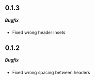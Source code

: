 ## 0.1.3
##### Bugfix
* Fixed wrong header insets

## 0.1.2
##### Bugfix
* Fixed wrong spacing between headers

